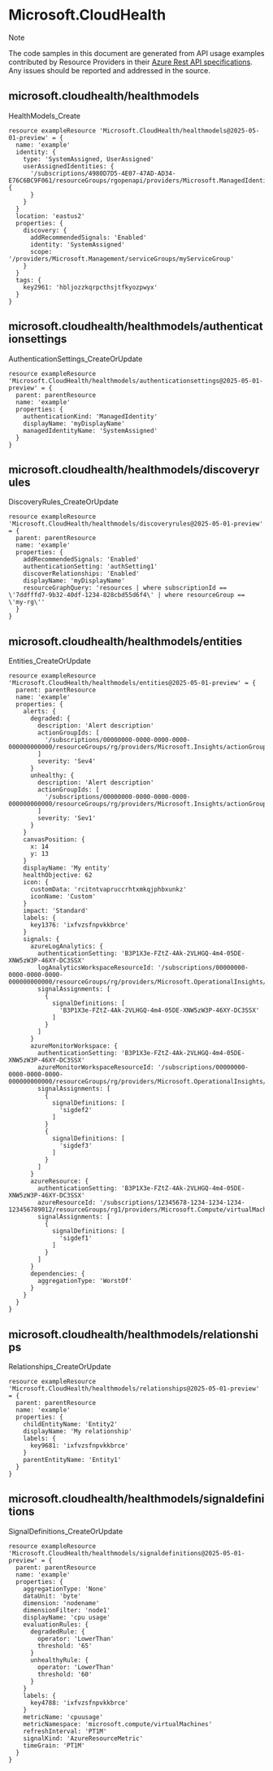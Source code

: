 # Microsoft.CloudHealth
  
> [!NOTE]
> The code samples in this document are generated from API usage examples contributed by Resource Providers in their [Azure Rest API specifications](https://github.com/Azure/azure-rest-api-specs). Any issues should be reported and addressed in the source.


## microsoft.cloudhealth/healthmodels

HealthModels_Create
```bicep
resource exampleResource 'Microsoft.CloudHealth/healthmodels@2025-05-01-preview' = {
  name: 'example'
  identity: {
    type: 'SystemAssigned, UserAssigned'
    userAssignedIdentities: {
      '/subscriptions/4980D7D5-4E07-47AD-AD34-E76C6BC9F061/resourceGroups/rgopenapi/providers/Microsoft.ManagedIdentity/userAssignedIdentities/ua1': {
      }
    }
  }
  location: 'eastus2'
  properties: {
    discovery: {
      addRecommendedSignals: 'Enabled'
      identity: 'SystemAssigned'
      scope: '/providers/Microsoft.Management/serviceGroups/myServiceGroup'
    }
  }
  tags: {
    key2961: 'hbljozzkqrpcthsjtfkyozpwyx'
  }
}
```

## microsoft.cloudhealth/healthmodels/authenticationsettings

AuthenticationSettings_CreateOrUpdate
```bicep
resource exampleResource 'Microsoft.CloudHealth/healthmodels/authenticationsettings@2025-05-01-preview' = {
  parent: parentResource 
  name: 'example'
  properties: {
    authenticationKind: 'ManagedIdentity'
    displayName: 'myDisplayName'
    managedIdentityName: 'SystemAssigned'
  }
}
```

## microsoft.cloudhealth/healthmodels/discoveryrules

DiscoveryRules_CreateOrUpdate
```bicep
resource exampleResource 'Microsoft.CloudHealth/healthmodels/discoveryrules@2025-05-01-preview' = {
  parent: parentResource 
  name: 'example'
  properties: {
    addRecommendedSignals: 'Enabled'
    authenticationSetting: 'authSetting1'
    discoverRelationships: 'Enabled'
    displayName: 'myDisplayName'
    resourceGraphQuery: 'resources | where subscriptionId == \'7ddfffd7-9b32-40df-1234-828cbd55d6f4\' | where resourceGroup == \'my-rg\''
  }
}
```

## microsoft.cloudhealth/healthmodels/entities

Entities_CreateOrUpdate
```bicep
resource exampleResource 'Microsoft.CloudHealth/healthmodels/entities@2025-05-01-preview' = {
  parent: parentResource 
  name: 'example'
  properties: {
    alerts: {
      degraded: {
        description: 'Alert description'
        actionGroupIds: [
          '/subscriptions/00000000-0000-0000-0000-000000000000/resourceGroups/rg/providers/Microsoft.Insights/actionGroups/myactiongroup'
        ]
        severity: 'Sev4'
      }
      unhealthy: {
        description: 'Alert description'
        actionGroupIds: [
          '/subscriptions/00000000-0000-0000-0000-000000000000/resourceGroups/rg/providers/Microsoft.Insights/actionGroups/myactiongroup'
        ]
        severity: 'Sev1'
      }
    }
    canvasPosition: {
      x: 14
      y: 13
    }
    displayName: 'My entity'
    healthObjective: 62
    icon: {
      customData: 'rcitntvapruccrhtxmkqjphbxunkz'
      iconName: 'Custom'
    }
    impact: 'Standard'
    labels: {
      key1376: 'ixfvzsfnpvkkbrce'
    }
    signals: {
      azureLogAnalytics: {
        authenticationSetting: 'B3P1X3e-FZtZ-4Ak-2VLHGQ-4m4-05DE-XNW5zW3P-46XY-DC3SSX'
        logAnalyticsWorkspaceResourceId: '/subscriptions/00000000-0000-0000-0000-000000000000/resourceGroups/rg/providers/Microsoft.OperationalInsights/workspaces/myworkspace'
        signalAssignments: [
          {
            signalDefinitions: [
              'B3P1X3e-FZtZ-4Ak-2VLHGQ-4m4-05DE-XNW5zW3P-46XY-DC3SSX'
            ]
          }
        ]
      }
      azureMonitorWorkspace: {
        authenticationSetting: 'B3P1X3e-FZtZ-4Ak-2VLHGQ-4m4-05DE-XNW5zW3P-46XY-DC3SSX'
        azureMonitorWorkspaceResourceId: '/subscriptions/00000000-0000-0000-0000-000000000000/resourceGroups/rg/providers/Microsoft.OperationalInsights/workspaces/myworkspace'
        signalAssignments: [
          {
            signalDefinitions: [
              'sigdef2'
            ]
          }
          {
            signalDefinitions: [
              'sigdef3'
            ]
          }
        ]
      }
      azureResource: {
        authenticationSetting: 'B3P1X3e-FZtZ-4Ak-2VLHGQ-4m4-05DE-XNW5zW3P-46XY-DC3SSX'
        azureResourceId: '/subscriptions/12345678-1234-1234-1234-123456789012/resourceGroups/rg1/providers/Microsoft.Compute/virtualMachines/vm1'
        signalAssignments: [
          {
            signalDefinitions: [
              'sigdef1'
            ]
          }
        ]
      }
      dependencies: {
        aggregationType: 'WorstOf'
      }
    }
  }
}
```

## microsoft.cloudhealth/healthmodels/relationships

Relationships_CreateOrUpdate
```bicep
resource exampleResource 'Microsoft.CloudHealth/healthmodels/relationships@2025-05-01-preview' = {
  parent: parentResource 
  name: 'example'
  properties: {
    childEntityName: 'Entity2'
    displayName: 'My relationship'
    labels: {
      key9681: 'ixfvzsfnpvkkbrce'
    }
    parentEntityName: 'Entity1'
  }
}
```

## microsoft.cloudhealth/healthmodels/signaldefinitions

SignalDefinitions_CreateOrUpdate
```bicep
resource exampleResource 'Microsoft.CloudHealth/healthmodels/signaldefinitions@2025-05-01-preview' = {
  parent: parentResource 
  name: 'example'
  properties: {
    aggregationType: 'None'
    dataUnit: 'byte'
    dimension: 'nodename'
    dimensionFilter: 'node1'
    displayName: 'cpu usage'
    evaluationRules: {
      degradedRule: {
        operator: 'LowerThan'
        threshold: '65'
      }
      unhealthyRule: {
        operator: 'LowerThan'
        threshold: '60'
      }
    }
    labels: {
      key4788: 'ixfvzsfnpvkkbrce'
    }
    metricName: 'cpuusage'
    metricNamespace: 'microsoft.compute/virtualMachines'
    refreshInterval: 'PT1M'
    signalKind: 'AzureResourceMetric'
    timeGrain: 'PT1M'
  }
}
```
